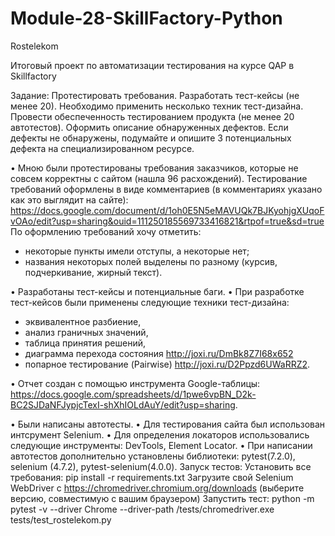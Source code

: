 # Module-28-SkillFactory-Python
Rostelekom

Итоговый проект по автоматизации тестирования на курсе QAP в Skillfactory

Задание:
Протестировать требования.
Разработать тест-кейсы (не менее 20). Необходимо применить несколько техник тест-дизайна.
Провести обеспеченность тестированием продукта (не менее 20 автотестов).
Оформить описание обнаруженных дефектов. Если дефекты не обнаружены, подумайте и опишите 3 потенциальных дефекта на специализированном ресурсе.

• Мною были протестированы требования заказчиков, которые не совсем корректны с сайтом (нашла 96 расхождений). 
Тестирование требований оформлены в виде комментариев (в комментариях указано как это выглядит на сайте):
https://docs.google.com/document/d/1oh0E5N5eMAVUQk7BJKyohjgXUqoFvOAo/edit?usp=sharing&ouid=111250185569733416821&rtpof=true&sd=true 
По оформлению требований хочу отметить:
- некоторые пункты имели отступы, а некоторые нет;
- названия некоторых полей выделены по разному (курсив, подчеркивание, жирный текст).

• Разработаны тест-кейсы и потенциальные баги.
• При разработке тест-кейсов были применены следующие техники тест-дизайна: 
- эквивалентное разбиение, 
- анализ граничных значений, 
- таблица принятия решений, 
- диаграмма перехода состояния http://joxi.ru/DmBk8Z7I68x652 
- попарное тестирование (Pairwise) http://joxi.ru/D2Ppzd6UWaRRZ2.

• Отчет создан с помощью инструмента Google-таблицы: https://docs.google.com/spreadsheets/d/1pwe6vpBN_D2k-BC2SJDaNFJypjcTexI-shXhIOLdAuY/edit?usp=sharing.

• Были написаны автотесты.
• Для тестирования сайта был использован интсрумент Selenium.
• Для определения локаторов использовались следующие инструменты: DevTools, Element Locator.
• При написании автотестов дополнительно установлены библиотеки: pytest(7.2.0), selenium (4.7.2), pytest-selenium(4.0.0).
Запуск тестов:
Установить все требования: pip install -r requirements.txt
Загрузите свой Selenium WebDriver с https://chromedriver.chromium.org/downloads (выберите версию, совместимую с вашим браузером)
Запустить тест: python -m pytest -v --driver Chrome --driver-path /tests/chromedriver.exe tests/test_rostelekom.py
